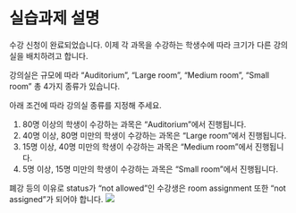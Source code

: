 # 실습과제 설명
수강 신청이 완료되었습니다. 이제 각 과목을 수강하는 학생수에 따라 크기가 다른 강의실을 배치하려고 합니다.

강의실은 규모에 따라 “Auditorium”, “Large room”, “Medium room”, “Small room” 총 4가지 종류가 있습니다.

아래 조건에 따라 강의실 종류를 지정해 주세요.

1. 80명 이상의 학생이 수강하는 과목은 “Auditorium”에서 진행됩니다.
2. 40명 이상, 80명 미만의 학생이 수강하는 과목은 “Large room”에서 진행됩니다.
3. 15명 이상, 40명 미만의 학생이 수강하는 과목은 “Medium room”에서 진행됩니다.
4. 5명 이상, 15명 미만의 학생이 수강하는 과목은 “Small room”에서 진행됩니다.

폐강 등의 이유로 status가 “not allowed”인 수강생은 room assignment 또한 “not assigned”가 되어야 합니다.
<img src="https://i.imgur.com/m2eg4Sr.png" style="max-width: 100%;">
